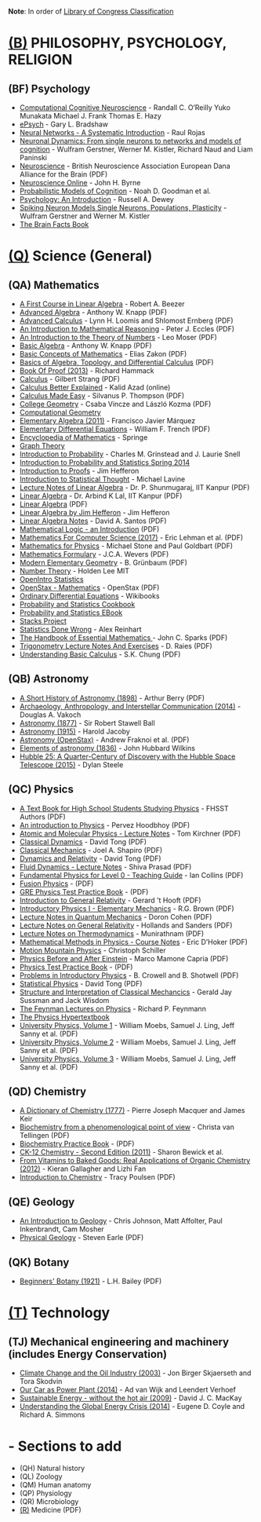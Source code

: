 **Note**: In order of [Library of Congress Classification](http://www.loc.gov/catdir/cpso/lcco/)


# [(B)](https://www.loc.gov/aba/cataloging/classification/lcco/lcco_b.pdf)  PHILOSOPHY, PSYCHOLOGY, RELIGION

## (BF) Psychology

* [Computational Cognitive Neuroscience](https://github.com/CompCogNeuro/ed4) - Randall C. O’Reilly Yuko Munakata Michael J. Frank Thomas E. Hazy
* [ePsych](https://epsych.msstate.edu) - Gary L. Bradshaw
* [Neural Networks - A Systematic Introduction](http://page.mi.fu-berlin.de/rojas/neural/) - Raul Rojas
* [Neuronal Dynamics: From single neurons to networks and models of cognition](https://neuronaldynamics.epfl.ch) - Wulfram Gerstner, Werner M. Kistler, Richard Naud and Liam Paninski
* [Neuroscience](https://www.bna.org.uk/static/uploads/resources/BNA_English.pdf) - British Neuroscience Association European Dana Alliance for the Brain (PDF)
* [Neuroscience Online](https://nba.uth.tmc.edu/neuroscience/) - John H. Byrne
* [Probabilistic Models of Cognition](https://probmods.org) - Noah D. Goodman et al.
* [Psychology: An Introduction](https://www.psywww.com/intropsych) - Russell A. Dewey
* [Spiking Neuron Models Single Neurons, Populations, Plasticity](https://lcnwww.epfl.ch/gerstner/SPNM/) - Wulfram Gerstner and Werner M. Kistler
* [The Brain Facts Book](https://www.brainfacts.org/The-Brain-Facts-Book)


# [(Q)](https://www.loc.gov/aba/cataloging/classification/lcco/lcco_q.pdf) Science (General)

## (QA) Mathematics

* [A First Course in Linear Algebra](http://linear.ups.edu) - Robert A. Beezer
* [Advanced Algebra](http://www.math.stonybrook.edu/~aknapp/download/a2-alg-inside.pdf) - Anthony W. Knapp (PDF)
* [Advanced Calculus](http://www.oercommons.org/courses/advanced-calculus/view) - Lynn H. Loomis and Shlomost Ernberg (PDF)
* [An Introduction to Mathematical Reasoning](http://www.maths.manchester.ac.uk/~nige/IMRpartI.pdf) - Peter J. Eccles (PDF)
* [An Introduction to the Theory of Numbers](http://www.trillia.com/moser-number.html) - Leo Moser (PDF)
* [Basic Algebra](http://www.math.stonybrook.edu/~aknapp/download/b2-alg-inside.pdf) - Anthony W. Knapp (PDF)
* [Basic Concepts of Mathematics](http://www.trillia.com/dA/zakon-basic-a4-one.pdf) - Elias Zakon (PDF)
* [Basics of Algebra, Topology, and Differential Calculus](http://www.cis.upenn.edu/~jean/math-basics.pdf) (PDF)
* [Book Of Proof (2013)](http://www.people.vcu.edu/~rhammack/BookOfProof) - Richard Hammack
* [Calculus](https://ocw.mit.edu/ans7870/resources/Strang/Edited/Calculus/Calculus.pdf) - Gilbert Strang (PDF)
* [Calculus Better Explained](https://betterexplained.com/calculus/) - Kalid Azad (online)
* [Calculus Made Easy](http://www.gutenberg.org/ebooks/33283) - Silvanus P. Thompson (PDF)
* [College Geometry](http://math.unideb.hu/media/vincze-csaba/collegegeom-main-1.pdf) - Csaba Vincze and László Kozma (PDF)
* [Computational Geometry](http://web.mit.edu/hyperbook/Patrikalakis-Maekawa-Cho/)
* [Elementary Algebra (2011)](http://www.mathhands.com/046) - Francisco Javier Márquez
* [Elementary Differential Equations](http://ramanujan.math.trinity.edu/wtrench/texts/TRENCH_DIFF_EQNS_I.PDF) - William F. Trench (PDF)
* [Encyclopedia of Mathematics](https://www.encyclopediaofmath.org/index.php/Special:AllPages) - Springe
* [Graph Theory](http://compalg.inf.elte.hu/~tony/Oktatas/TDK/FINAL/)
* [Introduction to Probability](http://www.dartmouth.edu/~chance/teaching_aids/books_articles/probability_book/book.html) - Charles M. Grinstead and J. Laurie Snell
* [Introduction to Probability and Statistics Spring 2014](http://ocw.mit.edu/courses/mathematics/18-05-introduction-to-probability-and-statistics-spring-2014/)
* [Introduction to Proofs](http://joshua.smcvt.edu/proofs/) - Jim Hefferon
* [Introduction to Statistical Thought](http://people.math.umass.edu/~lavine/Book/book.html) - Michael Lavine
* [Lecture Notes of Linear Algebra](http://home.iitk.ac.in/~psraj/mth102/lecture_notes.html) - Dr. P. Shunmugaraj, IIT Kanpur (PDF)
* [Linear Algebra](http://home.iitk.ac.in/~arlal/book/nptel/pdf/booklinear.html) - Dr. Arbind K Lal, IIT Kanpur (PDF)
* [Linear Algebra](https://www.math.ucdavis.edu/~linear/linear-guest.pdf) (PDF)
* [Linear Algebra by Jim Hefferon](http://joshua.smcvt.edu/linearalgebra) - Jim Hefferon
* [Linear Algebra Notes](http://scipp.ucsc.edu/~haber/ph116A/new_linearalgebra.pdf) - David A. Santos (PDF)
* [Mathematical Logic - an Introduction](http://www.ii.uib.no/~michal/und/i227/book/book.pdf) (PDF)
* [Mathematics For Computer Science (2017)](https://courses.csail.mit.edu/6.042/spring17/mcs.pdf) - Eric Lehman et al. (PDF)
* [Mathematics for Physics](http://www.goldbart.gatech.edu/PostScript/MS_PG_book/bookmaster.pdf) - Michael Stone and Paul Goldbart (PDF)
* [Mathematics Formulary](https://johanw.home.xs4all.nl/math.pdf) - J.C.A. Wevers (PDF)
* [Modern Elementary Geometry](https://digital.lib.washington.edu/researchworks/bitstream/handle/1773/15592/Lectures_of_polygons_%20BG_1997.pdf?sequence=1) - B. Grünbaum (PDF)
* [Number Theory](https://github.com/holdenlee/number-theory) - Holden Lee MIT
* [OpenIntro Statistics](https://www.openintro.org/stat/textbook.php)
* [OpenStax - Mathematics](https://openstax.org/subjects/math) - OpenStax (PDF)
* [Ordinary Differential Equations](https://en.wikibooks.org/wiki/Ordinary_Differential_Equations) - Wikibooks
* [Probability and Statistics Cookbook](http://statistics.zone)
* [Probability and Statistics EBook](http://wiki.stat.ucla.edu/socr/index.php/Probability_and_statistics_EBook)
* [Stacks Project](http://stacks.math.columbia.edu)
* [Statistics Done Wrong](http://www.statisticsdonewrong.com) - Alex Reinhart
* [The Handbook of Essential Mathematics ](https://florida.theorangegrove.org/og/file/3a8c652c-11d0-e967-95fb-b5bbae2586d6/1/math_handbook.pdf) - John C. Sparks (PDF)
* [Trigonometry Lecture Notes And Exercises](http://pages.uoregon.edu/raies/Teaching%20Documents/Math%20112%20-%20Spring%202014/Lecture_Notes.pdf) - D. Raies (PDF)
* [Understanding Basic Calculus](http://www.math.nagoya-u.ac.jp/~richard/teaching/f2015/BasicCalculus.pdf) - S.K. Chung (PDF)


## (QB) Astronomy

* [A Short History of Astronomy (1898)](https://ia601408.us.archive.org/16/items/shorthistoryofas025511mbp/shorthistoryofas025511mbp.pdf) - Arthur Berry (PDF)
* [Archaeology, Anthropology, and Interstellar Communication (2014)](https://unglue.it/work/139785/) - Douglas A. Vakoch
* [Astronomy (1877)](https://unglue.it/work/81942/) - Sir Robert Stawell Ball 
* [Astronomy (1915)](https://unglue.it/work/81943/) - Harold Jacoby
* [Astronomy (OpenStax)](https://openstax.org/details/books/astronomy) - Andrew Fraknoi et al. (PDF)
* [Elements of astronomy (1836)](https://unglue.it/work/81958/) - John Hubbard Wilkins
* [Hubble 25: A Quarter-Century of Discovery with the Hubble Space Telescope (2015)](https://unglue.it/work/145858/) - Dylan Steele


## (QC) Physics

* [A Text Book for High School Students Studying Physics](http://ftp.igh.cnrs.fr/pub/nongnu//fhsst/Physics_Grade_10-12.pdf) - FHSST Authors (PDF)
* [An introduction to Physics](http://eacpe.org/content/uploads/2014/01/PHYSICS-101.pdf) - Pervez Hoodbhoy (PDF)
* [Atomic and Molecular Physics - Lecture Notes](http://www.yorku.ca/tomk/PHYS4011-W13.pdf) - Tom Kirchner (PDF)
* [Classical Dynamics](http://www.damtp.cam.ac.uk/user/tong/dynamics/clas.pdf) - David Tong (PDF)
* [Classical Mechanics](http://www.physics.rutgers.edu/ugrad/494/bookr03D.pdf) - Joel A. Shapiro (PDF)
* [Dynamics and Relativity](http://www.damtp.cam.ac.uk/user/tong/relativity/dynrel.pdf) - David Tong (PDF)
* [Fluid Dynamics - Lecture Notes](https://www.iare.ac.in/sites/default/files/FD_IARE_LECTURE%20_NOTES.pdf) - Shiva Prasad (PDF)
* [Fundamental Physics for Level 0 - Teaching Guide](https://oup.com.pk/media/teaching-guides/Fundamental%20Biology%20Physics%20Chemistry/Fundamental%20Physics%20for%20O%20Level%20Teaching%20Guide.pdf) - Ian Collins (PDF)
* [Fusion Physics](https://www-pub.iaea.org/MTCD/Publications/PDF/Pub1562_web.pdf) - (PDF)
* [GRE Physics Test Practice Book](https://www.ets.org/s/gre/pdf/practice_book_physics.pdf) - (PDF)
* [Introduction to General Relativity](http://www.staff.science.uu.nl/~hooft101/lectures/genrel_2013.pdf) - Gerard ’t Hooft (PDF)
* [Introductory Physics I - Elementary Mechanics](https://webhome.phy.duke.edu/~rgb/Class/intro_physics_1/intro_physics_1.pdf) - R.G. Brown (PDF)
* [Lecture Notes in Quantum Mechanics](https://physics.bgu.ac.il/~dcohen/ARCHIVE/qmc.pdf) - Doron Cohen (PDF)
* [Lecture Notes on General Relativity](https://home.uni-leipzig.de/~tet/wp-content/uploads/2014/04/GR2015_0903.pdf) - Hollands and Sanders (PDF)
* [Lecture Notes on Thermodynamics](http://www.crectirupati.com/sites/default/files/lecture_notes/TD-lecture%20notes.pdf) - Munirathnam (PDF)
* [Mathematical Methods in Physics - Course Notes](https://www.pa.ucla.edu/faculty-websites/dhoker-lecture-notes/graduate-courses/231A-lecture-notes-15.pdf) - Eric D’Hoker (PDF)
* [Motion Mountain Physics](http://www.motionmountain.net) - Christoph Schiller
* [Physics Before and After Einstein](http://www.dmi.unipg.it/mamone/pubb/PBAE.pdf) - Marco Mamone Capria (PDF)
* [Physics Test Practice Book](https://www.physics.ohio-state.edu/undergrad/greStuff/exam_GR9677.pdf) - (PDF)
* [Problems in Introductory Physics](http://www.lightandmatter.com/problems/problems.pdf) - B. Crowell and B. Shotwell (PDF)
* [Statistical Physics](http://www.damtp.cam.ac.uk/user/tong/statphys/sp.pdf) - David Tong (PDF)
* [Structure and Interpretation of Classical Mechancics](https://mitpress.mit.edu/sites/default/files/titles/content/sicm_edition_2/book.html) - Gerald Jay Sussman and Jack Wisdom
* [The Feynman Lectures on Physics](http://feynmanlectures.caltech.edu) - Richard P. Feynmann
* [The Physics Hypertextbook](https://physics.info)
* [University Physics, Volume 1](https://openstax.org/details/books/university-physics-volume-1) - William Moebs, Samuel J. Ling, Jeff Sanny et al. (PDF)
* [University Physics, Volume 2](https://openstax.org/details/books/university-physics-volume-2) - William Moebs, Samuel J. Ling, Jeff Sanny et al. (PDF)
* [University Physics, Volume 3](https://openstax.org/details/books/university-physics-volume-3) - William Moebs, Samuel J. Ling, Jeff Sanny et al. (PDF)


## (QD) Chemistry

* [A Dictionary of Chemistry (1777)](https://unglue.it/work/140195/) - Pierre Joseph Macquer and James Keir
* [Biochemistry from a phenomenological point of view](http://www.louisbolk.org/downloads/1282.pdf) - Christa van Tellingen (PDF)
* [Biochemistry Practice Book](http://www.ets.org/s/gre/pdf/practice_book_biochem.pdf) - (PDF)
* [CK-12 Chemistry - Second Edition (2011)](https://unglue.it/work/140345/) - Sharon Bewick et al.
* [From Vitamins to Baked Goods: Real Applications of Organic Chemistry (2012)](https://unglue.it/work/145870/) - Kieran Gallagher and Lizhi Fan
* [Introduction to Chemistry](https://unglue.it/download_ebook/54777/) - Tracy Poulsen (PDF)


## (QE) Geology

* [An Introduction to Geology](http://opengeology.org/textbook/) - Chris Johnson, Matt Affolter, Paul Inkenbrandt, Cam Mosher
* [Physical Geology](https://opentextbc.ca/geology/open/download?type=pdf) - Steven Earle (PDF)


## (QK) Botany

* [Beginners' Botany (1921)](http://ia801405.us.archive.org/5/items/beginners21west00bailuoft/beginners21west00bailuoft.pdf) - L.H. Bailey (PDF)


# [(T)](http://www.loc.gov/aba/cataloging/classification/lcco/lcco_t.pdf) Technology

## (TJ) Mechanical engineering and machinery (includes Energy Conservation)

* [Climate Change and the Oil Industry (2003)](https://unglue.it/work/138838/) - Jon Birger Skjaerseth and Tora Skodvin
* [Our Car as Power Plant (2014)](https://unglue.it/work/129373/) - Ad van Wijk and Leendert Verhoef 
* [Sustainable Energy - without the hot air (2009)](https://unglue.it/work/140777/) - David J. C. MacKay
* [Understanding the Global Energy Crisis (2014)](https://unglue.it/work/136212/) - Eugene D. Coyle and Richard A. Simmons


# - Sections to add

* (QH) Natural history
* (QL) Zoology
* (QM) Human anatomy
* (QP) Physiology
* (QR) Microbiology
* [(R)](http://www.loc.gov/aba/cataloging/classification/lcco/lcco_r.pdf) Medicine (PDF)


